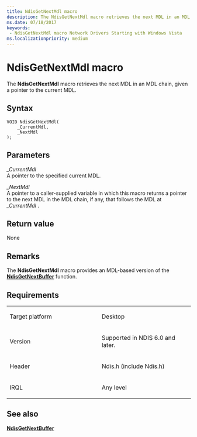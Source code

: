```yaml
---
title: NdisGetNextMdl macro
description: The NdisGetNextMdl macro retrieves the next MDL in an MDL chain, given a pointer to the current MDL.
ms.date: 07/18/2017
keywords:
 - NdisGetNextMdl macro Network Drivers Starting with Windows Vista
ms.localizationpriority: medium
---
```


# NdisGetNextMdl macro


The **NdisGetNextMdl** macro retrieves the next MDL in an MDL chain, given a pointer to the current MDL.

## Syntax

```ManagedCPlusPlus
VOID NdisGetNextMdl(
    _CurrentMdl,
    _NextMdl
);
```

## Parameters

*\_CurrentMdl*   
A pointer to the specified current MDL.

*\_NextMdl*   
A pointer to a caller-supplied variable in which this macro returns a pointer to the next MDL in the MDL chain, if any, that follows the MDL at *\_CurrentMdl* .

## Return value

None

## Remarks

The **NdisGetNextMdl** macro provides an MDL-based version of the [**NdisGetNextBuffer**](/previous-versions/windows/hardware/network/ff552070(v=vs.85)) function.

## Requirements

<table>
<colgroup>
<col width="50%" />
<col width="50%" />
</colgroup>
<tbody>
<tr class="odd">
<td><p>Target platform</p></td>
<td>Desktop</td>
</tr>
<tr class="even">
<td><p>Version</p></td>
<td><p>Supported in NDIS 6.0 and later.</p></td>
</tr>
<tr class="odd">
<td><p>Header</p></td>
<td>Ndis.h (include Ndis.h)</td>
</tr>
<tr class="even">
<td><p>IRQL</p></td>
<td><p>Any level</p></td>
</tr>
</tbody>
</table>

## See also


[**NdisGetNextBuffer**](/previous-versions/windows/hardware/network/ff552070(v=vs.85))

 

